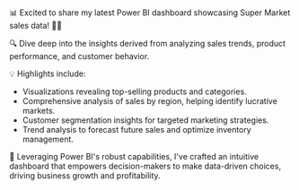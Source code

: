📊 Excited to share my latest Power BI dashboard showcasing Super Market sales data! 🛒💼

🔍 Dive deep into the insights derived from analyzing sales trends, product performance, and customer behavior.

💡 Highlights include:
- Visualizations revealing top-selling products and categories.
- Comprehensive analysis of sales by region, helping identify lucrative markets.
- Customer segmentation insights for targeted marketing strategies.
- Trend analysis to forecast future sales and optimize inventory management.

💼 Leveraging Power BI's robust capabilities, I've crafted an intuitive dashboard that empowers decision-makers to make data-driven choices, driving business growth and profitability.
